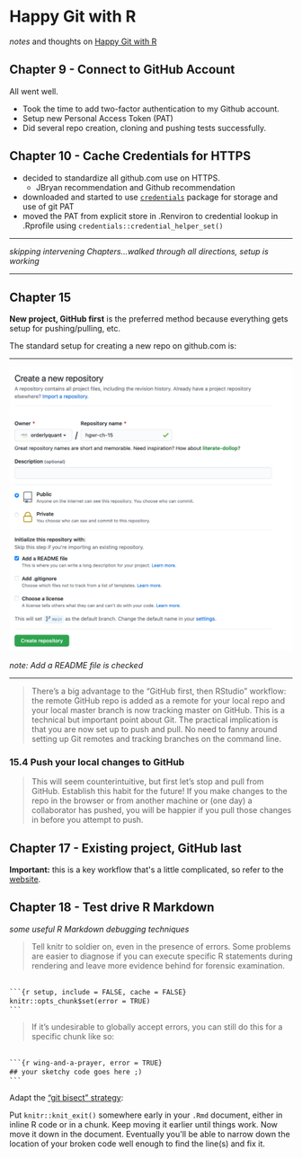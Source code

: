 # Happy Git with R

*notes* and thoughts on [Happy Git with R](https://happygitwithr.com)

## Chapter 9 - Connect to GitHub Account

All went well.

- Took the time to add two-factor authentication to my Github account.
- Setup new Personal Access Token (PAT)
- Did several repo creation, cloning and pushing tests successfully.

## Chapter 10 - Cache Credentials for HTTPS

- decided to standardize all github.com use on HTTPS.
  - JBryan recommendation and Github recommendation
- downloaded and started to use [`credentials`](https://docs.ropensci.org/credentials/)
  package for storage and use of git PAT
- moved the PAT from explicit store in .Renviron to credential lookup in .Rprofile
  using `credentials::credential_helper_set()`

---

*skipping intervening Chapters...walked through all directions, setup is working*

---

## Chapter 15

**New project, GitHub first** is the preferred method because everything gets
setup for pushing/pulling, etc.

The standard setup for creating a new repo on github.com is:

---

<img src="images/github_first_screen_shot.png" width="800"/>

*note: Add a README file is checked*

---

> There’s a big advantage to the “GitHub first, then RStudio” workflow: the remote
  GitHub repo is added as a remote for your local repo and your local master branch
  is now tracking master on GitHub. This is a technical but important point about
  Git. The practical implication is that you are now set up to push and pull. No
  need to fanny around setting up Git remotes and tracking branches on the command
  line.
  
### 15.4 Push your local changes to GitHub

> This will seem counterintuitive, but first let’s stop and pull from GitHub.
  Establish this habit for the future! If you make changes to the repo in the browser
  or from another machine or (one day) a collaborator has pushed, you will be happier
  if you pull those changes in before you attempt to push.

## Chapter 17 - Existing project, GitHub last

**Important:** this is a key workflow that's a little complicated, so refer to the
[website](https://happygitwithr.com/existing-github-last.html).

## Chapter 18 - Test drive R Markdown

*some useful R Markdown debugging techniques*

> Tell knitr to soldier on, even in the presence of errors. Some problems are easier
  to diagnose if you can execute specific R statements during rendering and leave
  more evidence behind for forensic examination.
  
~~~

```{r setup, include = FALSE, cache = FALSE}
knitr::opts_chunk$set(error = TRUE)
```

~~~

> If it’s undesirable to globally accept errors, you can still do this for a specific
  chunk like so:
  
~~~

```{r wing-and-a-prayer, error = TRUE}
## your sketchy code goes here ;)
```

~~~

Adapt the [“git bisect” strategy](http://webchick.net/node/99):

Put `knitr::knit_exit()` somewhere early in your `.Rmd` document, either in inline R
code or in a chunk. Keep moving it earlier until things work. Now move it down in the
document. Eventually you'll be able to narrow down the location of your broken code
well enough to find the line(s) and fix it.

